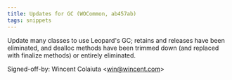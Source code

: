 ```yaml
---
title: Updates for GC (WOCommon, ab457ab)
tags: snippets
---
```


Update many classes to use Leopard's GC; retains and releases have been eliminated, and dealloc methods have been trimmed down (and replaced with finalize methods) or entirely eliminated.

Signed-off-by: Wincent Colaiuta &lt;win@wincent.com&gt;
